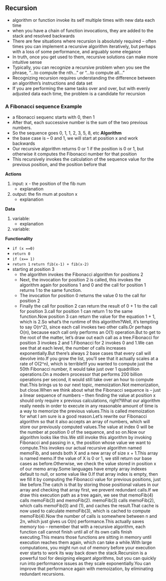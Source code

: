 ## Recursion
- algorithm or function invoke its self multiple times with new data each time
- when you have a chain of function invocations, they are added to the stack and resolved backwards
- There are few situations where recursion is absolutely required – often times you can implement a recursive algorithm iteratively, but perhaps with a loss of some performance, and arguably some elegance
- In truth, once you get used to them, recursive solutions can make more intuitive sense
- Typically, you can recognize a recursive problem when you see the phrase, “…to compute the nth…” or “…to compute all…”
- Recognizing recursion requires understanding the difference between an algorithm’s instructions and data set
- If you are performing the same tasks over and over, but with evenly adjusted data each time, the problem is a candidate for recursion
### A Fibonacci sequence Example
- a fibonacci sequenc starts with 0, then 1
- After that, each successive number is the sum of the two previous numbers.
- So the sequence goes 0, 1, 1, 2, 3, 5, 8, etc
**Algorithm**
- the base case is – 0 and 1, we will start at position x and work backwards
- Our recursive algorithm returns 0 or 1 if the position is 0 or 1, but otherwise it computes the Fibonacci number for that position
- This recursively invokes the calculation of the sequence value for the previous position, and the position before that

**Actions**
1. input: x - the position of the fib num
    - explanation
2. output: the fin mum at positon x
    - explanation

**Data**
1. variable:
    - explanation
2. variable:

**Functionality**
- `if (x ==0)`
- `return 0`
- `if (x== 1)`
- `return 1`
`return fib(x-1) + fib(x-2)`
- starting at position 3
    - the algorithm invokes the Fibonacci algorithm for positions 2
    - Next, the invocation for position 2 is called, this invokes the algorithm again for positions 1 and 0 and the call for position 1 returns 1 to the same function.
    - The invocation for position 0 returns the value 0 to the call for position 2
    - Finally the call for position 2 can return the result of 0 + 1 to the call for position 3.call for position 1 can return 1 to the same function.Now position 3 can return the value for the equation 1 + 1, which is 2.So what’s the runtime of this algorithm?Well, it’s tempting to say O(n^2), since each call invokes two other calls.Or perhaps O(n), because each call only performs an O(1) operation.But to get to the root of the matter, let’s draw out each call as a tree.Fibonacci for position 3 invokes 2 and 1.Fibonacci for 2 invokes 0 and 1.We can see that at each level, the number of calls increases exponentially.But there’s always 2 base cases that every call will devolve into.If you grow the list, you’ll see that it actually scales at a rate of O(2^n), which is terrible!If you wanted to compute just the 50th Fibonacci number, it would take just over 1 quadrillion operations.On a modern processor that performs 200 billion operations per second, it would still take over an hour to compute that.This brings us to our next topic, memoization.Not memorization, but close.When we think about what the Fibonacci sequence is – just a linear sequence of numbers – then finding the value at position x should only require x previous calculations, right?What our algorithm really needs in order to execute in any reasonable amount of time is a way to memorize the previous values.This is called memoization for what I am sure is a good reason.Let’s rewrite our Fibonacci algorithm so that it also accepts an array of numbers, which will store our previously computed values.The value at index 0 will be the number at position 0 of the sequence, and so on.Now our algorithm looks like this.We still invoke this algorithm by invoking Fibonacci and passing in x, the position whose value we want to compute.This invokes our actual recursive algorithm named memoFib, and sends both X and a new array of size x + 1.This array is named memo.If the value of X is 0 or 1, we still return our base cases as before.Otherwise, we check the value stored in position x of our memo array.Some languages have empty array indexes default to null, or some value like 0.If that array index is empty, then we fill it by computing the Fibonacci value for previous positions, just like before.The catch is that by storing those positional values in our array and checking that array first, we prevent redundant calls.If we draw this execution path as a tree again, we see that memoFib(4) calls memoFib(3) and memoFib(2). memoFib(3) calls memoFib(2), which calls memoFib(0) and (1), and caches the result.That cache is now used to calculate memoFib(3), which is cached to compute memoFib(4).Now the number of calls is somewhere between n and 2n, which just gives us O(n) performance.This actually saves memory too – remember that with a recursive algorithm, each function call cannot finish until all of its own calls finish executing.This means those functions are sitting in memory until execution reaches them again, which can take a while.With large computations, you might run out of memory before your execution ever starts to work its way back down the stack.Recursion is a powerful tool for designing elegant algorithms, but you can quickly run into performance issues as they scale exponentially.You can improve that performance again with memoization, by eliminating redundant recursions.